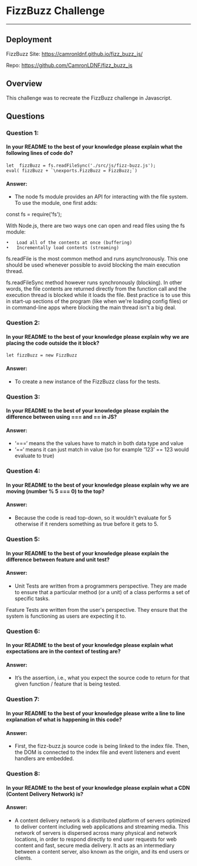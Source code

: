 # **FizzBuzz Challenge**
-------

## Deployment

FizzBuzz Site: https://camronldnf.github.io/fizz_buzz_js/

Repo: https://github.com/CamronLDNF/fizz_buzz_js

## **Overview**
This challenge was to recreate the FizzBuzz challenge in Javascript.


## **Questions**

### Question 1:

#### In your README to the best of your knowledge please explain what the following lines of code do?

    let  fizzBuzz = fs.readFileSync('./src/js/fizz-buzz.js');
    eval( fizzBuzz + `\nexports.FizzBuzz = FizzBuzz;`)

#### Answer:

* The node fs module provides an API for interacting with the file system. To use the module, one first adds:

const fs = require('fs');

With Node.js, there are two ways one can open and read files using the fs module:

	•	Load all of the contents at once (buffering)
	•	Incrementally load contents (streaming)

fs.readFile is the most common method  and runs asynchronously. This one should be used whenever possible to avoid blocking the main execution thread. 

fs.readFileSync method however runs synchronously (blocking). In other words, the file contents are returned directly from the function call and the execution thread is blocked while it loads the file. Best practice is to use this in start-up sections of the program (like when we're loading config files) or in command-line apps where blocking the main thread isn't a big deal.


### Question 2:

#### In your README to the best of your knowledge please explain why we are placing the code outside the it block?

    let fizzBuzz = new FizzBuzz


#### Answer:

* To create a new instance of the FizzBuzz class for the tests.


### Question 3:

#### In your README to the best of your knowledge please explain the difference between using === and == in JS?

#### Answer:

* ‘===‘ means the the values have to match in both data type and value
* ‘==‘ means it can just match in value (so for example ’123’ == 123 would evaluate to true)


### Question 4:

#### In your README to the best of your knowledge please explain why we are moving (number % 5 === 0) to the top?

#### Answer:

* Because the code is read top-down, so it wouldn't evaluate for 5 otherwise if it renders something as true before it gets to 5. 


### Question 5:

#### In your README to the best of your knowledge please explain the difference between feature and unit test?

#### Answer:

* Unit Tests are written from a programmers perspective. They are made to ensure that a particular method (or a unit) of a class performs a set of specific tasks.

Feature Tests are written from the user's perspective. They ensure that the system is functioning as users are expecting it to.


### Question 6:

####  In your README to the best of your knowledge please explain what expectations are in the context of testing are?

#### Answer:

* It’s the assertion, i.e., what you expect the source code to return for that given function / feature that is being tested.


### Question 7:

####  In your README to the best of your knowledge please write a line to line explanation of what is happening in this code?

#### Answer:

* First, the fizz-buzz.js source code is being linked to the index file. Then, the DOM is connected to the index file and event listeners and event handlers are embedded. 


### Question 8:

#### In your README to the best of your knowledge please explain what a CDN (Content Delivery Network) is?

#### Answer:

* A content delivery network is a distributed platform of servers optimized to deliver content including web applications and streaming media. This network of servers is dispersed across many physical and network locations, in order to respond directly to end user requests for web content and fast, secure media delivery. It acts as an intermediary between a content server, also known as the origin, and its end users or clients.
